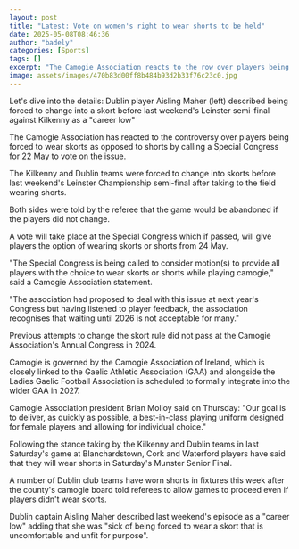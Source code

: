 ```yaml
---
layout: post
title: "Latest: Vote on women's right to wear shorts to be held"
date: 2025-05-08T08:46:36
author: "badely"
categories: [Sports]
tags: []
excerpt: "The Camogie Association reacts to the row over players being forced to wear skorts by calling a Special Congress for 22 May to vote on the issue."
image: assets/images/470b83d00ff8b484b93d2b33f76c23c0.jpg
---
```


Let's dive into the details: Dublin player Aisling Maher (left) described being forced to change into a skort before last weekend's Leinster semi-final against Kilkenny as a "career low"

The Camogie Association has reacted to the controversy over players being forced to wear skorts as opposed to shorts by calling a Special Congress for 22 May to vote on the issue.

The Kilkenny and Dublin teams were forced to change into skorts before last weekend's Leinster Championship semi-final after taking to the field wearing shorts.

Both sides were told by the referee that the game would be abandoned if the players did not change.

A vote will take place at the Special Congress which if passed, will give players the option of wearing skorts or shorts from 24 May. 

"The Special Congress is being called to consider motion(s) to provide all players with the choice to wear skorts or shorts while playing camogie," said a Camogie Association statement.

"The association had proposed to deal with this issue at next year's Congress but having listened to player feedback, the association recognises that waiting until 2026 is not acceptable for many."

Previous attempts to change the skort rule did not pass at the Camogie Association's Annual Congress in 2024.

Camogie is governed by the Camogie Association of Ireland, which is closely linked to the Gaelic Athletic Association (GAA) and alongside the Ladies Gaelic Football Association is scheduled to formally integrate into the wider GAA in 2027.

Camogie Association president Brian Molloy said on Thursday: "Our goal is to deliver, as quickly as possible, a best-in-class playing uniform designed for female players and allowing for individual choice."

Following the stance taking by the Kilkenny and Dublin teams in last Saturday's game at Blanchardstown, Cork and Waterford players have said that they will wear shorts in Saturday's Munster Senior Final.

A number of Dublin club teams have worn shorts in fixtures this week after the county's camogie board told referees to allow games to proceed even if players didn't wear skorts.

Dublin captain Aisling Maher described last weekend's episode as a "career low" adding that she was "sick of being forced to wear a skort that is uncomfortable and unfit for purpose".

